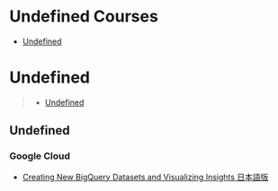# Undefined Courses
 - [Undefined](#undefined)
# Undefined
> - [Undefined](#undefined)
## Undefined
### Google Cloud
 - [Creating New BigQuery Datasets and Visualizing Insights 日本語版](https://www.coursera.org/learn/gcp-creating-bigquery-datasets-visualizing-insights-jp)
